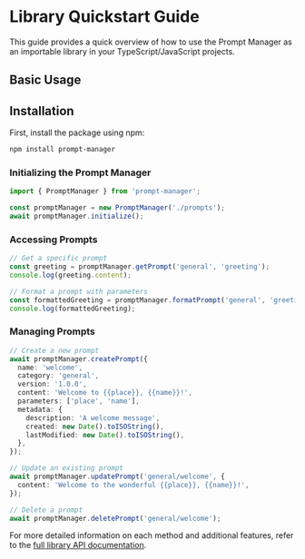 # Library Quickstart Guide

This guide provides a quick overview of how to use the Prompt Manager as an importable library in your TypeScript/JavaScript projects.

## Basic Usage

## Installation

First, install the package using npm:

```bash
npm install prompt-manager
```


### Initializing the Prompt Manager

```typescript
import { PromptManager } from 'prompt-manager';

const promptManager = new PromptManager('./prompts');
await promptManager.initialize();
```

### Accessing Prompts

```typescript
// Get a specific prompt
const greeting = promptManager.getPrompt('general', 'greeting');
console.log(greeting.content);

// Format a prompt with parameters
const formattedGreeting = promptManager.formatPrompt('general', 'greeting', { name: 'Alice' });
console.log(formattedGreeting);
```

### Managing Prompts

```typescript
// Create a new prompt
await promptManager.createPrompt({
  name: 'welcome',
  category: 'general',
  version: '1.0.0',
  content: 'Welcome to {{place}}, {{name}}!',
  parameters: ['place', 'name'],
  metadata: {
    description: 'A welcome message',
    created: new Date().toISOString(),
    lastModified: new Date().toISOString(),
  },
});

// Update an existing prompt
await promptManager.updatePrompt('general/welcome', {
  content: 'Welcome to the wonderful {{place}}, {{name}}!',
});

// Delete a prompt
await promptManager.deletePrompt('general/welcome');
```

For more detailed information on each method and additional features, refer to the [full library API documentation](../api-reference/library-api.md).
